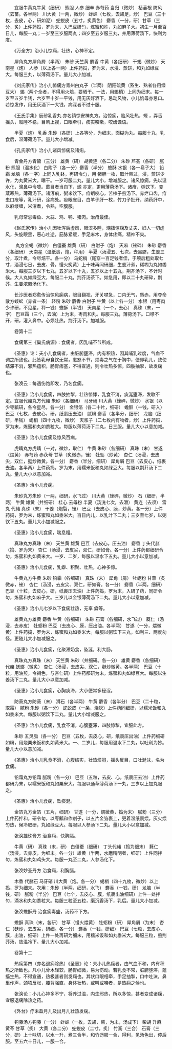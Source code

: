 <!-- { "loadSidebar": true } -->
　　宜服牛黄丸牛黄（细研） 熊胆 人参 细辛 赤芍药 当归（微炒） 栝蒌根 防风（去苗。各半两） 川大黄（一两，微炒） 蚱蝉（七枚，去翅足，炒） 巴豆（三十枚，去皮，心，研如泥） 蛇蜕皮（五寸，炙黄色） 麝香（一分，研）甘草（三分，炙）上件药捣，罗为末，入巴豆研匀，炼蜜和杵，丸如麻子大。初生一月至百日儿，每服一丸；一岁至三岁服两丸；四岁至五岁服三丸，并用薄荷汤下，快利为度。

　　《万全方》治小儿惊痫，壮热，心神不定。

　　犀角丸方犀角屑（半两） 朱砂 天竺黄 麝香 牛黄（各细研） 干蝎（微炒） 天南星（炮） 人参（以上各一两）上件药捣，罗为末，水浸、蒸饼，和丸如绿豆大。每服三丸，以薄荷汤下。量儿大小加减。

　　《刘氏家传》治小儿惊痫方青州白丸子（半两） 阴阳硫黄（系生、熟者各用绿豆大） 蝎（两个全者，不得用火焙，要晒干。一法，用蝎梢）上同为细末。每一岁至五岁半钱，六岁至十岁一平钱，用无灰好酒下。忌动风物，小儿奶母亦忌口。若惊发作，用无灰酒下一大钱，病深者不过十服。

　　《王氏手集》辰砂乳香丸 亦名镇惊安神丸方。治惊痫，胎风壮热，螈 ，弄舌摇头，眠睡不稳，目睛上视，口眼牵引，痰实咳嗽，咬齿谵语。

　　半夏（炮） 乳香 朱砂（各研）上各等分，为细末，面糊为丸。每服十丸，乳食后，温薄荷汤下。量儿大小增减。

　　《孔氏家传》治小儿诸风惊痫及诸痢。

　　青金丹方青黛（三分） 雄黄（研） 胡黄连（各二分） 朱砂 芦荟（各研） 腻粉 熊胆（温水化） 白附子（各一分）麝香（半分） 蟾酥 水银（各一皂子大） 铅霜 龙脑（各一字）上同入乳钵，再研令匀，用 猪胆一枚，取汁熬过，浸，蒸饼少许，为丸黄米大，曝干。一岁可服二丸，量儿大小，增减服之。诸风惊痫，先以温水化，滴鼻中令嚏。戴目者当自下，螈 亦定，更用薄荷汤下。诸疳，粥饮下。变蒸寒热，薄荷汤下。诸泻痢，粥米饮下。疳蛔咬心，苦楝子煎汤下。赤烂口齿，疳虫口疮等，乳汁研，涂病处。疳眼雀目，白羊子肝一枚，竹刀子批开，纳药肝中，以麻缕缠，米泔煮，令熟，空腹服。

　　乳母常忌毒鱼、大蒜、鸡、鸭、猪肉。治疳最佳。

　　《赵氏家传》治小儿因吐泻后虚风，眼涩多睡，潮搐惊痫及丈夫、妇人一切虚风，头旋眼黑，恶心吐逆，筋脉紧缓，手足麻木，身体疼痛，精神不爽。

　　 丸方全蝎（微炒） 白僵蚕 雄黄（研） 白附子（炮） 天麻（锉碎） 朱砂 麝香（各细研） 天南星（湿纸裹，炮，秤用） 半夏（汤浸五、七次，去黑脐，生姜三分，取汁煮，令尽焙干。各一分） 乌蛇梢（尾穿一百足钱者佳，于项后粗处取七寸，酒浸七日，去皮、骨，慢火炙黄）上十味再同研细，生姜汁煮，稀糊为丸如黍米大。每服三岁以下七丸，五岁以下十丸，五岁以上十五丸，荆芥汤下，不计时候。大人丸如绿豆大，每服二十丸，荆芥汤茶下。如急用，即以二十丸研碎，荆芥、生姜浓煎汤化下。

　　长沙医者郑愈传治惊风痫病，眼目翻视，牙关噤急，口内无气，唇赤，用夺命散方蜈蚣（赤者一条） 轻粉 朱砂 麝香 白附子 牛黄（以上各一分） 水银（用枣肉少许研，不见星，秤一钱）蟾酥（半钱） 天南星（一个，去心） 真珠（末，一字） 巴豆霜（三个，去油）上为末，枣肉和丸。每服三丸，薄荷汤下。口噤不开，研，灌入鼻中。心烦壮热，荆芥汤下。加减服。

　　卷第十二

　　食痫第三《巢氏病源》：食痫者，因乳哺不节所成。

　　《圣惠》论：夫小儿食痫者，由脏腑壅滞，内有积热，因其哺乳过度，气血不调之所致也。此皆乳母食饮无常，恚怒不节，烦毒之气在于胸中，便即乳儿，致使结滞不消，邪热蕴积，肠胃痞塞，不得宣通，则令壮热多惊，四肢抽掣，故发痫也。

　　张涣云：每遇伤饱即发，乃名食痫。

　　《圣惠》治小儿食痫，四肢抽掣，壮热惊悸，乳食不消，痰涎壅滞，发歇不定。宜服代赭丸方代赭 朱砂（各细研） 马牙硝 川大黄（锉碎，微炒） 水银（以少枣瓤研，各令星尽，各一分） 金银箔（各二十片，细研） 蟾酥（一钱，研入） 巴豆（七枚，去皮心，研，纸裹压去油） 腻粉 麝香（各半分，细研） 龙脑（细研，半钱） 蝎梢（四十九枚，微炒） 天浆子（二七枚内有物者，炒）上件药捣，罗为末，炼蜜和丸如黍粒大。每服以薄荷汤下二丸，日三服。量儿大小以意加减。

　　《圣惠》治小儿食痫及惊风百病。

　　虎睛丸方虎睛（一对，微炒，取仁） 牛黄 朱砂（各细研） 真珠（末） 甘遂（煨黄） 赤芍药 赤茯苓 甘草（炙微赤，锉） 牡蛎（炒黄） 杏仁（汤浸，去皮尖，双仁，麸炒微黄。各一分） 麝香（半分，细研） 犀角屑 巴豆（去皮心，纸裹去油。各半两）上件药捣，罗为末，用糯米饭和丸如绿豆大。每服以荆芥汤下二丸。量儿大小以意加减。

　　《圣惠》治小儿食痫。

　　朱砂丸方朱砂（一两，细研，水飞过） 川大黄（锉碎，微炒） 石（细研，半两） 牛黄 雄黄（并细研） 桂心 云母粉 半夏（汤洗七次，去滑） 黄连（去须） 雷丸 代赭 真珠（末） 干姜（炮裂，锉） 巴豆（去皮心、膜，炒黄。各一分）上件药捣，罗为末，炼蜜和丸如黍米大。百日内儿，以乳汁下二丸；三岁至七岁，以粥饮下五丸。量儿大小加减服之。

　　《圣惠》治小儿食痫，喘息粗。

　　真珠丸方真珠（末） 天竺黄 雄黄 巴豆（去皮心，压去油） 麝香 丁头代赭（捣、罗为末） 杏仁（汤浸，去皮尖，双仁，研如膏。各一分）上件药都细研令匀，炼蜜和丸如黄米大。一岁、二岁，每服以温水下五丸。量儿大小以意加减。

　　《圣惠》治小儿食痫，乳癖、积聚、壮热，心神多惊。

　　牛黄丸方牛黄 朱砂 铅霜（各细研） 真珠（末） 犀角（屑） 牡蛎粉 甘草（炙微赤，锉） 杏仁（汤浸，去皮尖、双仁，研如膏。各一分） 麝香（半两，细研） 巴豆（十粒，去皮心，研，纸裹压去油）上件药捣，罗为末，入研了药，同研令匀，炼蜜和丸如麻子大。三岁儿以金银薄荷汤下二丸。量儿大小以意加减。

　　《圣惠》治小儿七岁以下食痫壮热，无辜 癖等。

　　雄黄丸方雄黄 麝香 牛黄（各细研） 朱砂 石膏（各细研，水飞过） 蕤仁（汤浸，去赤皮） 牡蛎粉 巴豆（去皮心、膜，压出油。各半两） 甘遂（一分，煨微黄）上件药捣，罗为末，炼蜜和丸如黍米大。每服以粥饮下三丸，如利三、两度勿怪。更随儿大小加减服之。

　　《圣惠》治小儿食痫，化聚滞奶食，坠涎，利大肠。

　　真珠丸方真珠（末） 天竺黄 朱砂（并细研。各一分） 雄黄 麝香（各细研） 代赭 蜣螂（微炙） 杏仁（汤浸，去皮尖、双仁，麸炒微黄。各半两） 巴豆（十粒，用油煎，令褐色，与杏仁研）上件药都研为末，炼蜜和丸如绿豆大。每服以生姜汤下二丸。量儿大小以意加减。

　　《圣惠》治小儿食痫，心胸痰滞，大小便常多秘涩。

　　防葵丸方防葵（末） 滑石（各半两） 牛黄 麝香（各半分） 巴豆（二十粒，取霜） 腻粉 朱砂（各一分） 蛇蜕皮（一条，烧灰）上件药同细研，以糯米饭和丸如黍米大。每服以粥饮下二丸。量儿大小增减服之。

　　《圣惠》治小儿食痫，乳食不消，心腹壅滞，四肢惊掣，宜服此方。

　　朱砂 五灵脂（各一分） 巴豆（五枚，去皮心，研，纸裹压出油）上件药细研如粉，用烧粟米饭和丸如黄米大。一、二岁儿，每服用温水下二丸，以吐利为妙。量儿大小以意加减。

　　《圣惠》治小儿乳食不消，心腹结实，壮热烦闷，摇头反目，口吐涎沫，名为食痫。

　　铅霜丸方铅霜 腻粉（各一分） 巴豆（五粒，去皮、心，纸裹压去油）上件药都研为末，以糯米饭和丸如粟米大。每服以通草薄荷汤下一丸，三岁以上加丸服之。

　　《圣惠》治小儿食痫，坠痰涎。

　　金箔丸方金箔（五片，细研） 甘遂（一分，煨微黄，捣为末） 腻粉（三分）上件药拌和，研令匀，以枣瓤和作剂子，以五片金箔裹上，更着湿纸裹煨，灰火煨匀热，候冷取研，丸如绿豆大。每服以人参汤下二丸。量儿大小以意加减。

　　张涣雄珠膏方 治食痫，快胸膈。

　　牛黄（研） 真珠（末，研） 白僵蚕（细研） 丁头代赭（捣为细末） 蕤仁（汤浸，去赤皮，为细末。各一分）雄黄（半两，水磨精明者，细研）上件同拌匀，炼蜜和丸如鸡头大。每服一丸至二丸，人参汤化下。

　　张涣妙圣丹方 治食痫，利胸膈。

　　木香 代赭石 马牙硝 川大黄（炮。各一分） 蝎梢（四十九枚，微炒）以上捣，罗为细末。次用：朱砂（半两，细研，水飞） 麝香（一钱，研） 龙脑（半钱，研） 腻粉（半分） 巴豆（七个，去皮心、膜，纸裹出油细研）上件一处拌匀，滴水和丸如黍粒大。每服三粒至五粒，磨沉香汤下，乳后。量儿大小加减。

　　张涣蟾酥丹 治食痫毒盛，汤药不下方。

　　蟾酥 真珠（末，各研） 甘草（慢火煨黄） 牡蛎粉（研） 犀角屑（为末） 杏仁（麸炒，去皮尖，研细。各一分） 麝香（一钱，研细） 巴豆（七粒，去皮心、膜，出油，细研）上件一处再研为细末，用糯米饭和如丸黍米大。每服三粒，煎荆芥汤，放温冷下。量儿大小加减。

　　卷第十二

　　热痫第四（亦名退痫除热）《圣惠》论：夫小儿热痫者，由气血不和，内有积热之所致也。凡小儿骨木轻软，肠胃细微，易为伤动。若乳食不常，脏腑壅滞，蕴搐生热，不得宣通，热极甚者则发痫也。其状口眼相牵，手足抽掣，口中吐沫，鼻里作声，颈项反张，腰背强直，身体壮热，或叫或啼者，是热痫之候也。

　　张涣论：小儿心神多不宁，将养过温，内生邪热，所以多惊，甚者变成诸痫，宜服退痫除热之药。

　　《外台》疗未盈月儿及出月儿壮热发痫。

　　钩藤汤方钩藤（一分） 蚱蝉（一枚，去翅，熬，为末，汤成下） 柴胡 升麻 黄芩 甘草（炙） 大黄（各二分） 蛇蜕皮（二寸，炙） 竹沥（三合） 石膏（三分，研）上十味切，以水一升，煮三合半，和竹沥服一合，得利，见汤色出，停后服。至五六十日儿，一服一合。

